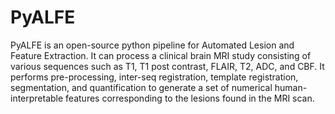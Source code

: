 # PyALFE

PyALFE is an open-source python pipeline for Automated Lesion and Feature Extraction.
It can process a clinical brain MRI study consisting of various sequences
such as T1, T1 post contrast, FLAIR, T2, ADC, and CBF. It performs
pre-processing, inter-seq registration, template registration, segmentation,
and quantification to generate a set of numerical human-interpretable features
corresponding to the lesions found in the MRI scan.
